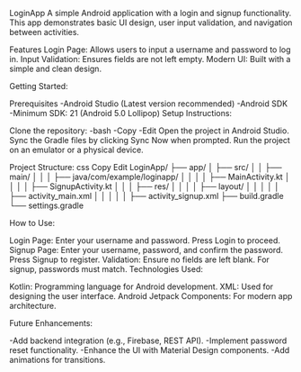 LoginApp
A simple Android application with a login and signup functionality. This app demonstrates basic UI design, user input validation, and navigation between activities.

Features
Login Page: Allows users to input a username and password to log in.
Input Validation: Ensures fields are not left empty.
Modern UI: Built with a simple and clean design.

Getting Started:

Prerequisites
-Android Studio (Latest version recommended)
-Android SDK
-Minimum SDK: 21 (Android 5.0 Lollipop)
Setup Instructions:

Clone the repository:
-bash
-Copy
-Edit
Open the project in Android Studio.
Sync the Gradle files by clicking Sync Now when prompted.
Run the project on an emulator or a physical device.

Project Structure:
css
Copy
Edit
LoginApp/
├── app/
│   ├── src/
│   │   ├── main/
│   │   │   ├── java/com/example/loginapp/
│   │   │   │   ├── MainActivity.kt
│   │   │   │   ├── SignupActivity.kt
│   │   │   ├── res/
│   │   │   │   ├── layout/
│   │   │   │   │   ├── activity_main.xml
│   │   │   │   │   ├── activity_signup.xml
├── build.gradle
└── settings.gradle

How to Use:

Login Page:
Enter your username and password.
Press Login to proceed.
Signup Page:
Enter your username, password, and confirm the password.
Press Signup to register.
Validation:
Ensure no fields are left blank.
For signup, passwords must match.
Technologies Used:

Kotlin: Programming language for Android development.
XML: Used for designing the user interface.
Android Jetpack Components: For modern app architecture.

Future Enhancements:

-Add backend integration (e.g., Firebase, REST API).
-Implement password reset functionality.
-Enhance the UI with Material Design components.
-Add animations for transitions.

